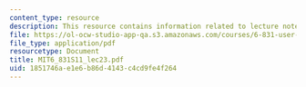 ```yaml
---
content_type: resource
description: This resource contains information related to lecture notes.
file: https://ol-ocw-studio-app-qa.s3.amazonaws.com/courses/6-831-user-interface-design-and-implementation-spring-2011/1851746ae1e6b86d4143c4cd9fe4f264_MIT6_831S11_lec23.pdf
file_type: application/pdf
resourcetype: Document
title: MIT6_831S11_lec23.pdf
uid: 1851746a-e1e6-b86d-4143-c4cd9fe4f264
---
```

